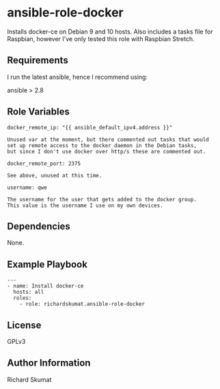 ansible-role-docker
=========

Installs docker-ce on Debian 9 and 10 hosts. Also includes a tasks file for Raspbian,
however I've only tested this role with Raspbian Stretch.

Requirements
------------

I run the latest ansible, hence I recommend using:

ansible > 2.8

Role Variables
--------------

```
docker_remote_ip: "{{ ansible_default_ipv4.address }}"

Unused var at the moment, but there commented out tasks that would
set up remote access to the docker daemon in the Debian tasks,
but since I don't use docker over http/s these are commented out.

docker_remote_port: 2375

See above, unused at this time.

username: qwe

The username for the user that gets added to the docker group.
This value is the username I use on my own devices.

```

Dependencies
------------

None.

Example Playbook
----------------


```
---
- name: Install docker-ce
  hosts: all
  roles:
    - role: richardskumat.ansible-role-docker

```


License
-------

GPLv3

Author Information
------------------

Richard Skumat
